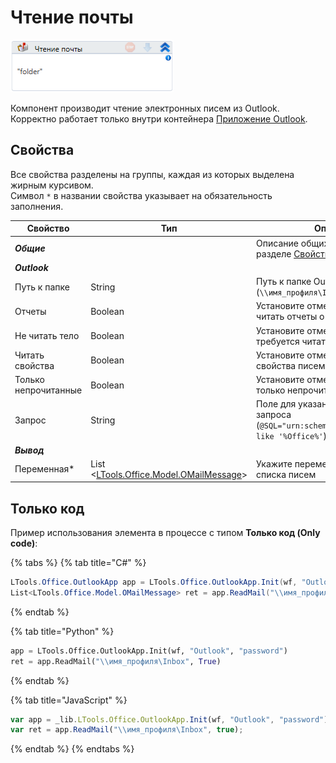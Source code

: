 # Чтение почты

![](<../../../.gitbook/assets/image (109).png>)

Компонент производит чтение электронных писем из Outlook. Корректно работает только внутри контейнера [Приложение Outlook](https://docs.primo-rpa.ru/primo-rpa/g_elements/osnovnye-elementy/els_outlook/el_outlook_app).

## Свойства

Все свойства разделены на группы, каждая из которых выделена жирным курсивом.\
Символ `*` в названии свойства указывает на обязательность заполнения.

| Свойство             | Тип                                                                               | Описание                                         |
| -------------------- | --------------------------------------------------------------------------------- | ------------------------------------------------ |
| ***Общие***          |  | Описание общих свойств см. в разделе [Свойства элемента](https://docs.primo-rpa.ru/primo-rpa/primo-studio/process/elements#svoistva-elementa) | 
| ***Outlook***        |  |  |
| Путь к папке         | String                                                                            | Путь к папке Outlook (`\\имя_профиля\Inbox`)     |
| Отчеты               | Boolean                                                                           | Установите отметку, если нужно читать отчеты о доставке |
| Не читать тело       | Boolean                                                                           | Установите отметку, если НЕ требуется читать тело письма |
| Читать свойства      | Boolean                                                                           | Установите отметку, чтобы читать свойства писем |
| Только непрочитанные | Boolean                                                                           | Установите отметку, чтобы получать только непрочитанные сообщения |
| Запрос               | String                                                                            | Поле для указания поискового запроса (`@SQL="urn:schemas:httpmail:subject" like '%Office%'`) |
| ***Вывод***          |  |  |
| Переменная\*         | List <[LTools.Office.Model.OMailMessage](../els\_mail/datatypes/omailmessage.md)> | Укажите переменную для хранения списка писем     |

## Только код

Пример использования элемента в процессе с типом **Только код (Only code)**:

{% tabs %}
{% tab title="C#" %}
```csharp
LTools.Office.OutlookApp app = LTools.Office.OutlookApp.Init(wf, "Outlook", "password");
List<LTools.Office.Model.OMailMessage> ret = app.ReadMail("\\имя_профиля\Inbox", true);
```
{% endtab %}

{% tab title="Python" %}
```python
app = LTools.Office.OutlookApp.Init(wf, "Outlook", "password")
ret = app.ReadMail("\\имя_профиля\Inbox", True)
```
{% endtab %}

{% tab title="JavaScript" %}
```javascript
var app = _lib.LTools.Office.OutlookApp.Init(wf, "Outlook", "password");
var ret = app.ReadMail("\\имя_профиля\Inbox", true);
```
{% endtab %}
{% endtabs %}

